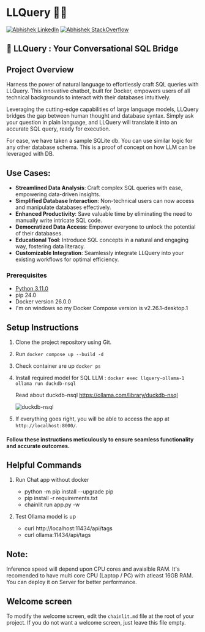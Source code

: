# LLQuery 🚀🤖

[![Abhishek LinkedIn](https://img.shields.io/badge/Abhishek-LinkedIn-blue.svg?style=for-the-badge)](https://www.linkedin.com/in/abhi5h3k/) [![Abhishek StackOverflow](https://img.shields.io/badge/Abhishek-StackOverflow-orange.svg?style=for-the-badge)](https://stackoverflow.com/users/6870223/abhi?tab=profile)

## 🔐 LLQuery : Your Conversational SQL Bridge

## Project Overview

Harness the power of natural language to effortlessly craft SQL queries with LLQuery. This innovative chatbot, built for Docker, empowers users of all technical backgrounds to interact with their databases intuitively.

Leveraging the cutting-edge capabilities of large language models, LLQuery bridges the gap between human thought and database syntax. Simply ask your question in plain language, and LLQuery will translate it into an accurate SQL query, ready for execution.

For ease, we have taken a sample SQLite db. You can use similar logic for any other database schema. This is a proof of concept on how LLM can be leveraged with DB.

## Use Cases:

- **Streamlined Data Analysis**: Craft complex SQL queries with ease, empowering data-driven insights.
- **Simplified Database Interaction**: Non-technical users can now access and manipulate databases effectively.
- **Enhanced Productivity**: Save valuable time by eliminating the need to manually write intricate SQL code.
- **Democratized Data Access**: Empower everyone to unlock the potential of their databases.
- **Educational Tool**: Introduce SQL concepts in a natural and engaging way, fostering data literacy.
- **Customizable Integration**: Seamlessly integrate LLQuery into your existing workflows for optimal efficiency.

### Prerequisites

- [Python 3.11.0](https://www.python.org/downloads/)
- pip 24.0
- Docker version 26.0.0
- I'm on windows so my Docker Compose version is v2.26.1-desktop.1

## Setup Instructions

1. Clone the project repository using Git.
2. Run `docker compose up --build -d`
3. Check container are up `docker ps`
4. Install required model for SQL LLM : `docker exec llquery-ollama-1 ollama run duckdb-nsql`

   Read about duckdb-nsql https://ollama.com/library/duckdb-nsql

   ![duckdb-nsql](https://github.com/ollama/ollama/assets/3325447/b9217c78-0803-45fe-90cf-00bd76705a37)

5. If everything goes right, you will be able to access the app at `http://localhost:8000/`.

#### Follow these instructions meticulously to ensure seamless functionality and accurate outcomes.

## Helpful Commands

1. Run Chat app without docker

   - python -m pip install --upgrade pip
   - pip install -r requirements.txt
   - chainlit run app.py -w

2. Test Ollama model is up

   - curl http://localhost:11434/api/tags
   - curl ollama:11434/api/tags

## Note:

Inference speed will depend upon CPU cores and avaialble RAM. It's recomended to have multi core CPU (Laptop / PC) with atleast 16GB RAM. You can deploy it on Server for better performance.

## Welcome screen

To modify the welcome screen, edit the `chainlit.md` file at the root of your project. If you do not want a welcome screen, just leave this file empty.
